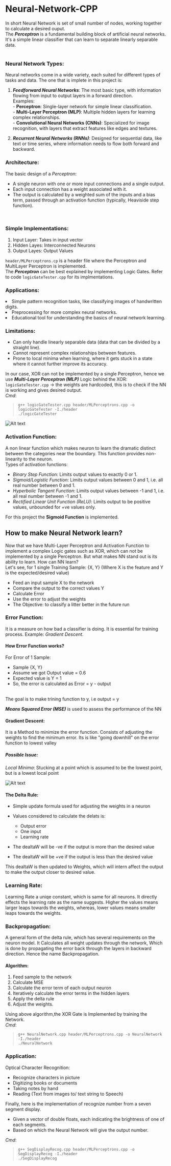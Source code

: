 # Neural-Network-CPP
In short Neural Network is set of small number of nodes, working together to calculate a desired ouput.<br/>
The ***Perceptron*** is a fundamental building block of artificial neural networks. It's a simple linear classifier that can learn to separate linearly separable data. <br/>
<br/>

### Neural Network Types:
Neural networks come in a wide variety, each suited for different types of tasks and data. The one that is implete in this project is: <br>
1. ***Feedforward Neural Networks***: 
    The most basic type, with information flowing from input to output layers in a forward direction.<br />
    Examples:<br />
        - **Perceptron**: Single-layer network for simple linear classification.<br />
        - **Multi-Layer Perceptron (MLP)**: Multiple hidden layers for learning complex relationships.<br />
        - **Convolutional Neural Networks (CNNs)**: Specialized for image recognition, with layers that extract features like edges and textures. <br />

2. ***Recurrent Neural Networks (RNNs)***:
    Designed for sequential data, like text or time series, where information needs to flow both forward and backward.<br />



### Architecture:
The basic design of a *Perceptron*: <br/>
- A single neuron with one or more input connections and a single output.
- Each input connection has a weight associated with it.
- The output is calculated by a weighted sum of the inputs and a bias term, passed through an activation function (typically, Heaviside step function). 
<br/>

### Simple Implementations:
1. Input Layer: Takes in input vector
2. Hidden Layes: Interconnected Neurons
3. Output Layes: Output Values

`header/MLPerceptrons.cp` is a header file where the Perceptron and MultiLayer Perceptron is implemented. <br/>
The ***Perceptron*** can be best explained by implementing Logic Gates. Refer to code `logicGateTester.cpp` for its implmentations.

### Applications:
<li> Simple pattern recognition tasks, like classifying images of handwritten digits.
<li> Preprocessing for more complex neural networks.
<li> Educational tool for understanding the basics of neural network learning.


### Limitations:
* Can only handle linearly separable data (data that can be divided by a straight line).
* Cannot represent complex relationships between features.
* Prone to local minima when learning, where it gets stuck in a state where it cannot further improve its accuracy.


In our case, XOR can not be implemented by a single Perceptron, hence we use ***Multi-Layer Perceptron (MLP)***
Logic behind the XOR:
`logicGateTester.cpp` -> the weights are hardcoded, this is to check if the NN is working and gives desired output. <br/>
*Cmd*: 
> `g++ logicGateTester.cpp header/MLPerceptrons.cpp -o logicGateTester -I./header` <br/>
> `./logicGateTester`

![Alt text](Images/image-1.png)

### Activation Function:
A non linear function which makes neuron to learn the dramatic distinct between the categories near the boundary. This function provides non-linearity to the neuron.<br/>
Types of activation functions:
- *Binary Step Function*: Limits output values to exactly 0 or 1.
- *Sigmoid/Logistic Function*: Limits output values between 0 and 1, i.e. all real number between 0 and 1.
- *Hyperbolic Tangent Function*: Limits output values between -1 and 1, i.e. all real number between -1 and 1.
- *Rectified Linear Unit Function (ReLU)*: Limits output to be positive values, unbounded for +ve values only.

For this project the **Sigmoid Function** is implemented.

## How to make Neural Network learn?
Now that we have Multi-Layer Perceptron and Activation Function to implement a complex Logic gates such as XOR, which can not be implemented by a single Perceptron. But what makes NN stand out is its ability to learn. How can NN learn? <br/>
Let's see, for 1 single Training Sample: {X, Y} (Where X is the feature and Y is the expected/desired value)
* Feed an input sample X to the network
* Compare the output to the correct values Y
* Calculate Error
* Use the error to adjust the weights
* The Objective: to classify a litter better in the future run

### Error Function:
It is a measure on how bad a classifier is doing. It is essential for training process. Example: *Gradient Descent*. <br />
#### How Error Function works?
For Error of 1 Sample:
- Sample {X, Y}
- Assume we got Output value = 0.6
- Expected value is Y = 1
- So, the error is calculated as Error = y - output 
<br />
The goal is to make trining function to y, i.e output = y
<br />


***Means Squared Error (MSE)*** is used to assess the performance of the NN

#### Gradient Descent:
It is a Method to minimize the error function. Consists of adjusting the weights to find the minimum error. Its is like "going downhill" on the error function to lowest valley

##### Possible Issue:
*Local Minima*: Stucking at a point which is assumed to be the lowest point, but is a lowest local point

![Alt text](Images/image-2.png)

#### The Delta Rule:
- Simple update formula used for adjusting the weights in a neuron
- Values considered to calculate the delats is:
	* Output error
	* One input
	* Learning rate

- The dealtaW will be -ve if the output is more than the desired value
- The dealtaW will be +ve if the output is less than the desired value

This dealtaW is then updated to Weights, which will intern affect the output to make the output closer to desired value.

### Learning Rate:
Learning Rate a uniqe constant, which is same for all neurons. It directly effects the learning rate as the name suggests. Higher the values means larger leaps towards the weights, whereas, lower values means smaller leaps towards the weights.


### Backpropagation:
A general form of the delta rule, which has several requirements on the neuron model. It Calculates all weight updates through the network, Which is done by propagating the error back through the layers in backward direction. Hence the name Backpropagation.

#### Algorithm:
1.  Feed sample to the network
2.  Calculate MSE
3.  Calculate the error term of each output neuron
4.  Iteratively calculate the error terms in the hidden layers
5.  Apply the delta rule
6.  Adjust the weights.


Using above algorithm,the XOR Gate is Implemented by training the Network.<br/>
*Cmd*: 
> `g++ NeuralNetwork.cpp header/MLPerceptrons.cpp -o NeuralNetwork -I./header` <br/>
> `./NeuralNetwork`


### Application:
Optical Character Recognition: <br/>
- Recognize characters in picture
- Digitizing books or documents 
- Taking notes by hand
- Reading (Text from images to/ text string to Speech)



Finally, here is the implementation of recognize number from a seven segment display.
- Given a vector of double floats, each indicating the brightness of one of each segments.
- Based on which the Neural Network will give the output number.


*Cmd*:
> `g++ SegDisplayRecog.cpp header/MLPerceptrons.cpp -o SegDisplayRecog -I./header` <br/>
> `./SegDisplayRecog`


